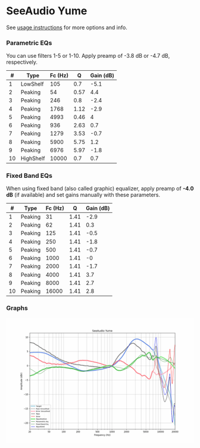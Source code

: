 # SeeAudio Yume
See [usage instructions](https://github.com/jaakkopasanen/AutoEq#usage) for more options and info.

### Parametric EQs
You can use filters 1-5 or 1-10. Apply preamp of -3.8 dB or -4.7 dB, respectively.

|   # | Type      |   Fc (Hz) |    Q |   Gain (dB) |
|-----|-----------|-----------|------|-------------|
|   1 | LowShelf  |       105 | 0.7  |        -5.1 |
|   2 | Peaking   |        54 | 0.57 |         4.4 |
|   3 | Peaking   |       246 | 0.8  |        -2.4 |
|   4 | Peaking   |      1768 | 1.12 |        -2.9 |
|   5 | Peaking   |      4993 | 0.46 |         4   |
|   6 | Peaking   |       936 | 2.63 |         0.7 |
|   7 | Peaking   |      1279 | 3.53 |        -0.7 |
|   8 | Peaking   |      5900 | 5.75 |         1.2 |
|   9 | Peaking   |      6976 | 5.97 |        -1.8 |
|  10 | HighShelf |     10000 | 0.7  |         0.7 |

### Fixed Band EQs
When using fixed band (also called graphic) equalizer, apply preamp of **-4.0 dB** (if available) and set gains manually with these parameters.

|   # | Type    |   Fc (Hz) |    Q |   Gain (dB) |
|-----|---------|-----------|------|-------------|
|   1 | Peaking |        31 | 1.41 |        -2.9 |
|   2 | Peaking |        62 | 1.41 |         0.3 |
|   3 | Peaking |       125 | 1.41 |        -0.5 |
|   4 | Peaking |       250 | 1.41 |        -1.8 |
|   5 | Peaking |       500 | 1.41 |        -0.7 |
|   6 | Peaking |      1000 | 1.41 |        -0   |
|   7 | Peaking |      2000 | 1.41 |        -1.7 |
|   8 | Peaking |      4000 | 1.41 |         3.7 |
|   9 | Peaking |      8000 | 1.41 |         2.7 |
|  10 | Peaking |     16000 | 1.41 |         2.8 |

### Graphs
![](./SeeAudio%20Yume.png)
